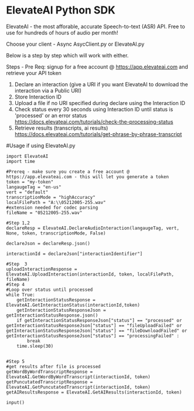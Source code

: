 # ElevateAI Python SDK

ElevateAI - the most afforable, accurate Speech-to-text (ASR) API. Free to use for hundreds of hours of audio per month!

Choose your client - Async AsycClient.py or ElevateAI.py 

Below is a step by step which will work with either.

Steps  - Pre Req: signup for a free account @ https://app.elevateai.com and retrieve your API token 
1. Declare an interaction (give a URI if you want ElevateAI to download the interaction via a Public URI)  
2. Store Interaction ID
3. Upload a file if no URI specified during declare using the Interaction ID
4. Check status every 30 seconds using Interaction ID until status is 'processed' or an error status https://docs.elevateai.com/tutorials/check-the-processing-status
5. Retrieve results (transcripts, ai results) https://docs.elevateai.com/tutorials/get-phrase-by-phrase-transcript 

#Usage if using ElevateAI.py

```
import ElevateAI
import time

#Prereq - make sure you create a free account @ https://app.elevateai.com - this will let you generate a token
token = "my-token"
langaugeTag = "en-us"
vert = "default"
transcriptionMode = "highAccuracy"
localFilePath = "A:\\05212005-255.wav"
#extension needed for codec parsing
fileName = "05212005-255.wav"

#Step 1,2
declareResp = ElevateAI.DeclareAudioInteraction(langaugeTag, vert, None, token, transcriptionMode, False)

declareJson = declareResp.json()

interactionId = declareJson["interactionIdentifier"]

#Step  3
uploadInteractionResponse =  ElevateAI.UploadInteraction(interactionId, token, localFilePath, fileName)
#Step 4
#Loop over status until processed
while True:
    getInteractionStatusResponse = ElevateAI.GetInteractionStatus(interactionId,token)
    getInteractionStatusResponseJson = getInteractionStatusResponse.json()
    if getInteractionStatusResponseJson["status"] == "processed" or getInteractionStatusResponseJson["status"] == "fileUploadFailed" or getInteractionStatusResponseJson["status"] == "fileDownloadFailed" or getInteractionStatusResponseJson["status"] == "processingFailed" :
        break
    time.sleep(30)


#Step 5
#get results after file is processed 
getWordByWordTranscriptResponse = ElevateAI.GetWordByWordTranscript(interactionId, token)
getPuncutatedTranscriptResponse = ElevateAI.GetPuncutatedTranscript(interactionId, token)
getAIResultsResponse = ElevateAI.GetAIResults(interactionId, token)

input()

```


